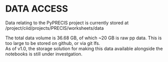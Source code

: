 # DATA ACCESS

Data relating to the PyPRECIS project is currently stored at /project/ciid/projects/PRECIS/worksheets/data

The total data volume is 36.68 GB, of which ~20 GB is raw pp data. This is too large to be stored on github, or via git lfs.  
As of v1.0, the storage solution for making this data available alongside the notebooks is still under investgation.
